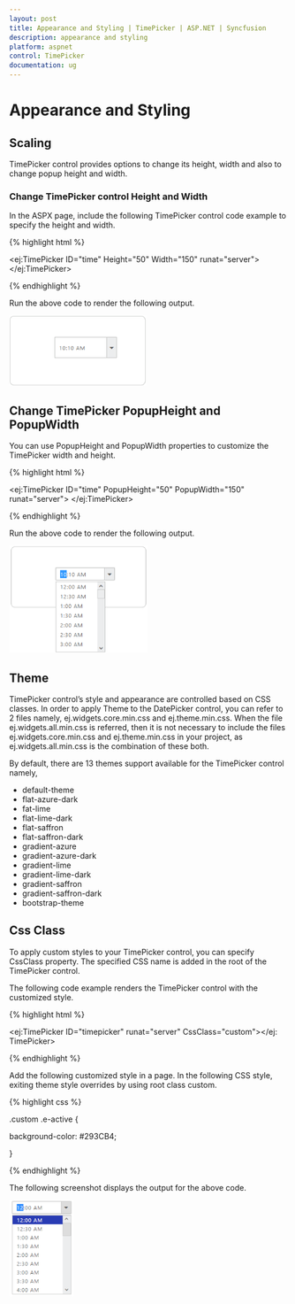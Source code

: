 ```yaml
---
layout: post
title: Appearance and Styling | TimePicker | ASP.NET | Syncfusion
description: appearance and styling
platform: aspnet
control: TimePicker
documentation: ug
---
```


# Appearance and Styling

## Scaling

TimePicker control provides options to change its height, width and also to change popup height and width.

### Change TimePicker control Height and Width

In the ASPX page, include the following TimePicker control code example to specify the height and width.



{% highlight html %}

<ej:TimePicker ID="time" Height="50" Width="150" runat="server"> </ej:TimePicker>

{% endhighlight %}



Run the above code to render the following output.



![](Appearance-and-Styling_images/Appearance-and-Styling_img1.png) 



## Change TimePicker PopupHeight and PopupWidth

You can use PopupHeight and PopupWidth properties to customize the TimePicker width and height.

{% highlight html %}

<ej:TimePicker ID="time" PopupHeight="50" PopupWidth="150" runat="server"> </ej:TimePicker>

{% endhighlight %}

Run the above code to render the following output.



![](Appearance-and-Styling_images/Appearance-and-Styling_img2.png) 



## Theme

TimePicker control’s style and appearance are controlled based on CSS classes. In order to apply Theme to the DatePicker control, you can refer to 2 files namely, ej.widgets.core.min.css and ej.theme.min.css. When the file ej.widgets.all.min.css is referred, then it is not necessary to include the files ej.widgets.core.min.css and ej.theme.min.css in your project, as ej.widgets.all.min.css is the combination of these both. 

By default, there are 13 themes support available for the TimePicker control namely,

* default-theme
* flat-azure-dark
* fat-lime
* flat-lime-dark
* flat-saffron
* flat-saffron-dark
* gradient-azure
* gradient-azure-dark
* gradient-lime
* gradient-lime-dark
* gradient-saffron
* gradient-saffron-dark
* bootstrap-theme



## Css Class

To apply custom styles to your TimePicker control, you can specify CssClass property. The specified CSS name is added in the root of the TimePicker control.

The following code example renders the TimePicker control with the customized style.



{% highlight html %}

<ej:TimePicker ID="timepicker" runat="server" CssClass="custom"></ej: TimePicker>

{% endhighlight %}





Add the following customized style in a page. In the following CSS style, exiting theme style overrides by using root class custom.

{% highlight css %}

.custom  .e-active {

  background-color: #293CB4;

}

{% endhighlight %}



The following screenshot displays the output for the above code.



![](Appearance-and-Styling_images/Appearance-and-Styling_img3.png) 





